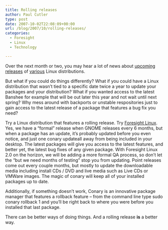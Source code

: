 ```yaml
---
title: Rolling releases
author: Paul Cutler
type: post
date: 2007-10-02T22:08:09+00:00
url: /blog/2007/10/rolling-releases/
categories:
  - Foresight
  - Linux
  - Technology

---
```

Over the next month or two, you may hear a lot of news about [upcoming][1] [releases][2] of [various][3] Linux distributions.

But what if you could do things differently? What if you could have a Linux distribution that wasn&#8217;t tied to a specific date twice a year to update your packages and your distribution? What if you wanted access to the latest Banshee for example that will be out later this year and not wait until next spring? Why mess around with backports or unstable respositories just to gain access to the latest release of a package that features a bug fix you need?

Try a Linux distribution that features a rolling release. Try [Foresight Linux][4]. Yes, we have a &#8220;formal&#8221; release when GNOME releases every 6 months, but when a package has an update, it&#8217;s probably updated before you even notice, and just one conary updateall away from being included in your desktop. The latest packages will give you access to the latest features, and better yet, the latest bug fixes of any given package. With Foresight Linux 2.0 on the horizon, we will be adding a more formal QA process, so don&#8217;t let the &#8220;but we need months of testing&#8221; stop you from updating. Point releases come out every couple months, but mostly to update the downloadable media including install CDs / DVD and live media such as Live CDs or VMWare images. The magic of conary will keep all of your installed packages up to date.

Additionally, if something doesn&#8217;t work, Conary is an innovative package manager that features a rollback feature &#8211; from the command line type sudo conary rollback 1 and you&#8217;ll be right back to where you were before you installed that last package.

There can be better ways of doing things. And a rolling release **is** a better way.

 [1]: http://www.ubuntu.com/getubuntu/download
 [2]: http://fedoraproject.org/wiki/DocsProject/Schedule
 [3]: http://en.opensuse.org/Roadmap
 [4]: http://www.foresightlinux.org